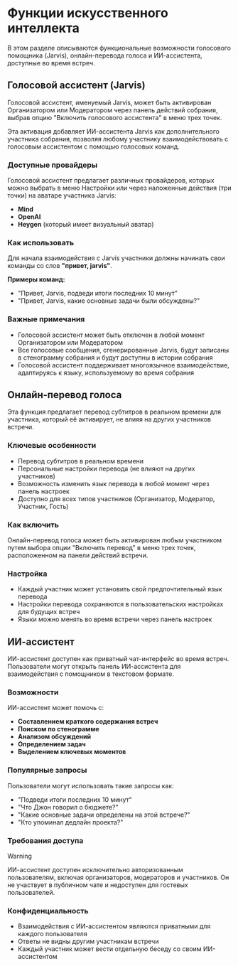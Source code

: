 # Функции искусственного интеллекта

В этом разделе описываются функциональные возможности голосового помощника (Jarvis), онлайн-перевода голоса и ИИ-ассистента, доступные во время встреч.

## Голосовой ассистент (Jarvis)

Голосовой ассистент, именуемый Jarvis, может быть активирован Организатором или Модератором через панель действий собрания, выбрав опцию "Включить голосового ассистента" в меню трех точек.

Эта активация добавляет ИИ-ассистента Jarvis как дополнительного участника собрания, позволяя любому участнику взаимодействовать с голосовым ассистентом с помощью голосовых команд.

### Доступные провайдеры

Голосовой ассистент предлагает различных провайдеров, которых можно выбрать в меню Настройки или через наложенные действия (три точки) на аватаре участника Jarvis:

- **Mind**
- **OpenAI**
- **Heygen** (который имеет визуальный аватар)

### Как использовать

Для начала взаимодействия с Jarvis участники должны начинать свои команды со слов **"привет, jarvis"**.

**Примеры команд:**

- "Привет, Jarvis, подведи итоги последних 10 минут"
- "Привет, Jarvis, какие основные задачи были обсуждены?"

### Важные примечания

- Голосовой ассистент может быть отключен в любой момент Организатором или Модератором
- Все голосовые сообщения, сгенерированные Jarvis, будут записаны в стенограмму собрания и будут доступны в истории собрания
- Голосовой ассистент поддерживает многоязычное взаимодействие, адаптируясь к языку, используемому во время собрания

## Онлайн-перевод голоса

Эта функция предлагает перевод субтитров в реальном времени для участника, который её активирует, не влияя на других участников встречи.

### Ключевые особенности

- Перевод субтитров в реальном времени
- Персональные настройки перевода (не влияют на других участников)
- Возможность изменить язык перевода в любой момент через панель настроек
- Доступно для всех типов участников (Организатор, Модератор, Участник, Гость)

### Как включить

Онлайн-перевод голоса может быть активирован любым участником путем выбора опции "Включить перевод" в меню трех точек, расположенном на панели действий встречи.

### Настройка

- Каждый участник может установить свой предпочтительный язык перевода
- Настройки перевода сохраняются в пользовательских настройках для будущих встреч
- Языки можно менять во время встречи через панель настроек

## ИИ-ассистент

ИИ-ассистент доступен как приватный чат-интерфейс во время встреч. Пользователи могут открыть панель ИИ-ассистента для взаимодействия с помощником в текстовом формате.

### Возможности

ИИ-ассистент может помочь с:

- **Составлением краткого содержания встреч**
- **Поиском по стенограмме**
- **Анализом обсуждений**
- **Определением задач**
- **Выделением ключевых моментов**

### Популярные запросы

Пользователи могут использовать такие запросы как:

- "Подведи итоги последних 10 минут"
- "Что Джон говорил о бюджете?"
- "Какие основные задачи определены на этой встрече?"
- "Кто упоминал дедлайн проекта?"

### Требования доступа

> [!WARNING]
> ИИ-ассистент доступен исключительно авторизованным пользователям, включая организаторов, модераторов и участников. Он не участвует в публичном чате и недоступен для гостевых пользователей.

### Конфиденциальность

- Взаимодействия с ИИ-ассистентом являются приватными для каждого пользователя
- Ответы не видны другим участникам встречи
- Каждый участник может вести отдельную беседу со своим ИИ-ассистентом
